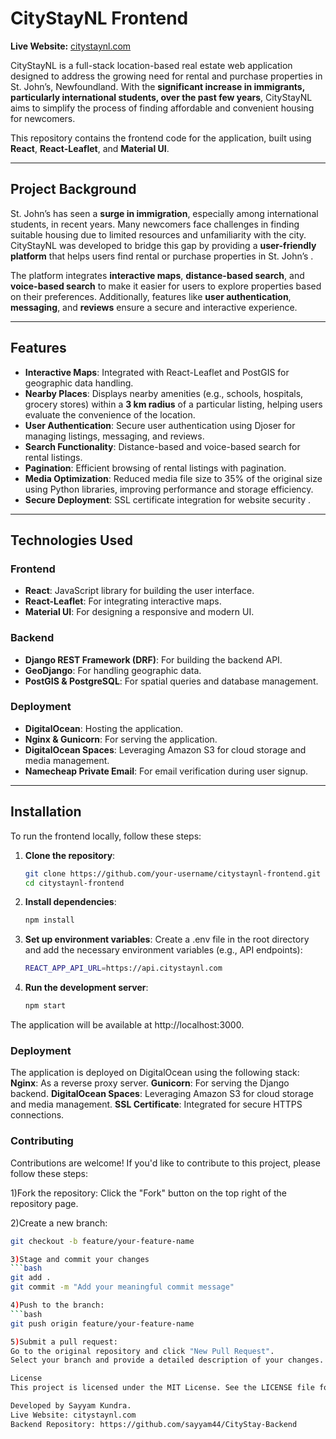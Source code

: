 # CityStayNL Frontend

**Live Website:** [citystaynl.com](https://citystaynl.com)

CityStayNL is a full-stack location-based real estate web application designed to address the growing need for rental and purchase properties in St. John’s, Newfoundland. With the **significant increase in immigrants, particularly international students, over the past few years**, CityStayNL aims to simplify the process of finding affordable and convenient housing for newcomers.

This repository contains the frontend code for the application, built using **React**, **React-Leaflet**, and **Material UI**.

---

## Project Background
St. John’s has seen a **surge in immigration**, especially among international students, in recent years. Many newcomers face challenges in finding suitable housing due to limited resources and unfamiliarity with the city. CityStayNL was developed to bridge this gap by providing a **user-friendly platform** that helps users find rental or purchase properties in St. John’s .

The platform integrates **interactive maps**, **distance-based search**, and **voice-based search** to make it easier for users to explore properties based on their preferences. Additionally, features like **user authentication**, **messaging**, and **reviews** ensure a secure and interactive experience.

---

## Features
- **Interactive Maps**: Integrated with React-Leaflet and PostGIS for geographic data handling.
- **Nearby Places**: Displays nearby amenities (e.g., schools, hospitals, grocery stores) within a **3 km radius** of a particular listing, helping users evaluate the convenience of the location.
- **User Authentication**: Secure user authentication using Djoser for managing listings, messaging, and reviews.
- **Search Functionality**: Distance-based and voice-based search for rental listings.
- **Pagination**: Efficient browsing of rental listings with pagination.
- **Media Optimization**: Reduced media file size to 35% of the original size using Python libraries, improving performance and storage efficiency.
- **Secure Deployment**: SSL certificate integration for website security .

---

## Technologies Used
### Frontend
- **React**: JavaScript library for building the user interface.
- **React-Leaflet**: For integrating interactive maps.
- **Material UI**: For designing a responsive and modern UI.

### Backend 
- **Django REST Framework (DRF)**: For building the backend API.
- **GeoDjango**: For handling geographic data.
- **PostGIS & PostgreSQL**: For spatial queries and database management.

### Deployment
- **DigitalOcean**: Hosting the application.
- **Nginx & Gunicorn**: For serving the application.
- **DigitalOcean Spaces**: Leveraging Amazon S3 for cloud storage and media management.
- **Namecheap Private Email**: For email verification during user signup.

---

## Installation
To run the frontend locally, follow these steps:

1. **Clone the repository**:
   ```bash
   git clone https://github.com/your-username/citystaynl-frontend.git
   cd citystaynl-frontend
2. **Install dependencies**:
   ```bash
   npm install
3. **Set up environment variables**:
    Create a .env file in the root directory and add the necessary environment variables (e.g., API endpoints):
   ```bash
   REACT_APP_API_URL=https://api.citystaynl.com
4. **Run the development server**:
   ```bash
   npm start
The application will be available at http://localhost:3000.

### Deployment
The application is deployed on DigitalOcean using the following stack:
**Nginx**: As a reverse proxy server.
**Gunicorn**: For serving the Django backend.
**DigitalOcean Spaces**: Leveraging Amazon S3 for cloud storage and media management.
**SSL Certificate**: Integrated for secure HTTPS connections.

### Contributing
Contributions are welcome! If you'd like to contribute to this project, please follow these steps:

1)Fork the repository:
Click the "Fork" button on the top right of the repository page.

2)Create a new branch:
  ```bash
  git checkout -b feature/your-feature-name

3)Stage and commit your changes
  ```bash
  git add .
  git commit -m "Add your meaningful commit message"

4)Push to the branch:
  ```bash
  git push origin feature/your-feature-name

5)Submit a pull request:
Go to the original repository and click "New Pull Request".
Select your branch and provide a detailed description of your changes.

License
This project is licensed under the MIT License. See the LICENSE file for details.

Developed by Sayyam Kundra.
Live Website: citystaynl.com
Backend Repository: https://github.com/sayyam44/CityStay-Backend
